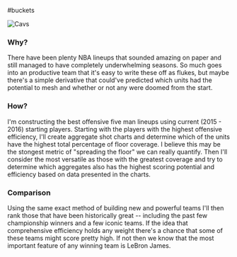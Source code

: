#buckets

<img src="https://github.com/btcrs/buckets/blob/master/docs/ilovebasketball.gif" alt="Cavs">
 
### Why?

There have been plenty NBA lineups that sounded amazing on paper and still managed to have
completely underwhelming seasons. So much goes into an productive team that it's
easy to write these off as flukes, but maybe there's a simple derivative that
could've predicted which units had the potential to mesh and whether or
not any were doomed from the start.

### How?

I'm constructing the best offensive five man lineups using current
(2015 - 2016) starting players. Starting with the players with the highest offensive
efficiency, I'll create aggregate shot charts and determine which of the units have
the highest total percentage of floor coverage. I believe this may be the stongest metric of 
"spreading the floor" we can really quantify. Then I'll consider the most versatile 
as those with the greatest coverage and try to determine which aggregates also has the
highest scoring potential and efficiency based on data presented in the charts.

### Comparison 

Using the same exact method of building new and powerful teams I'll then rank those
that have been historically great -- including the past few championship winners and 
a few iconic teams. If the idea that comprehensive efficiency holds any weight
there's a chance that some of these teams might score pretty high. If not then we
know that the most important feature of any winning team is LeBron James.
